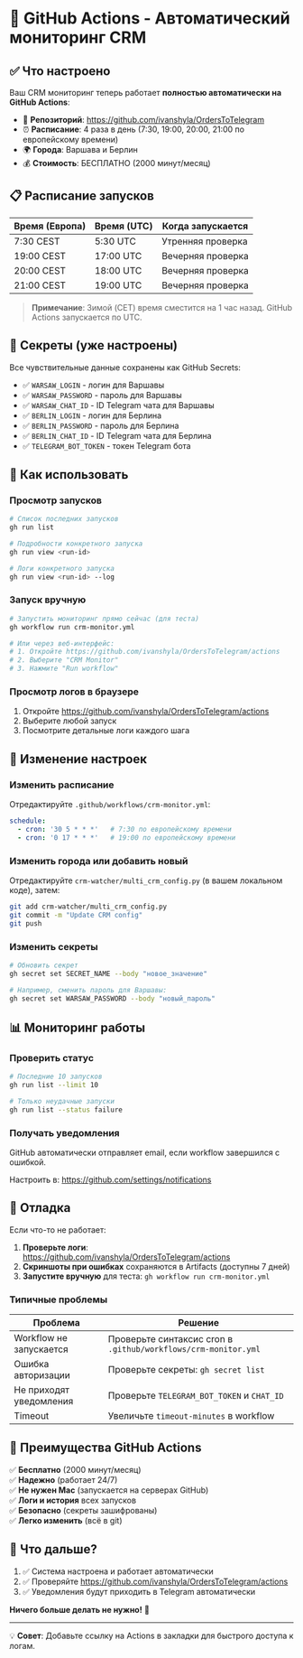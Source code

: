 # 🚀 GitHub Actions - Автоматический мониторинг CRM

## ✅ Что настроено

Ваш CRM мониторинг теперь работает **полностью автоматически на GitHub Actions**:

- 📍 **Репозиторий**: https://github.com/ivanshyla/OrdersToTelegram
- ⏰ **Расписание**: 4 раза в день (7:30, 19:00, 20:00, 21:00 по европейскому времени)
- 🌍 **Города**: Варшава и Берлин
- 💰 **Стоимость**: БЕСПЛАТНО (2000 минут/месяц)

## 📋 Расписание запусков

| Время (Европа) | Время (UTC) | Когда запускается |
|----------------|-------------|-------------------|
| 7:30 CEST      | 5:30 UTC    | Утренняя проверка |
| 19:00 CEST     | 17:00 UTC   | Вечерняя проверка |
| 20:00 CEST     | 18:00 UTC   | Вечерняя проверка |
| 21:00 CEST     | 19:00 UTC   | Вечерняя проверка |

> **Примечание**: Зимой (CET) время сместится на 1 час назад. GitHub Actions запускается по UTC.

## 🔐 Секреты (уже настроены)

Все чувствительные данные сохранены как GitHub Secrets:

- ✅ `WARSAW_LOGIN` - логин для Варшавы
- ✅ `WARSAW_PASSWORD` - пароль для Варшавы
- ✅ `WARSAW_CHAT_ID` - ID Telegram чата для Варшавы
- ✅ `BERLIN_LOGIN` - логин для Берлина
- ✅ `BERLIN_PASSWORD` - пароль для Берлина
- ✅ `BERLIN_CHAT_ID` - ID Telegram чата для Берлина
- ✅ `TELEGRAM_BOT_TOKEN` - токен Telegram бота

## 🎯 Как использовать

### Просмотр запусков

```bash
# Список последних запусков
gh run list

# Подробности конкретного запуска
gh run view <run-id>

# Логи конкретного запуска
gh run view <run-id> --log
```

### Запуск вручную

```bash
# Запустить мониторинг прямо сейчас (для теста)
gh workflow run crm-monitor.yml

# Или через веб-интерфейс:
# 1. Откройте https://github.com/ivanshyla/OrdersToTelegram/actions
# 2. Выберите "CRM Monitor"
# 3. Нажмите "Run workflow"
```

### Просмотр логов в браузере

1. Откройте https://github.com/ivanshyla/OrdersToTelegram/actions
2. Выберите любой запуск
3. Посмотрите детальные логи каждого шага

## 🔧 Изменение настроек

### Изменить расписание

Отредактируйте `.github/workflows/crm-monitor.yml`:

```yaml
schedule:
  - cron: '30 5 * * *'   # 7:30 по европейскому времени
  - cron: '0 17 * * *'   # 19:00 по европейскому времени
```

### Изменить города или добавить новый

Отредактируйте `crm-watcher/multi_crm_config.py` (в вашем локальном коде), затем:

```bash
git add crm-watcher/multi_crm_config.py
git commit -m "Update CRM config"
git push
```

### Изменить секреты

```bash
# Обновить секрет
gh secret set SECRET_NAME --body "новое_значение"

# Например, сменить пароль для Варшавы:
gh secret set WARSAW_PASSWORD --body "новый_пароль"
```

## 📊 Мониторинг работы

### Проверить статус

```bash
# Последние 10 запусков
gh run list --limit 10

# Только неудачные запуски
gh run list --status failure
```

### Получать уведомления

GitHub автоматически отправляет email, если workflow завершился с ошибкой.

Настроить в: https://github.com/settings/notifications

## 🐛 Отладка

Если что-то не работает:

1. **Проверьте логи**: https://github.com/ivanshyla/OrdersToTelegram/actions
2. **Скриншоты при ошибках** сохраняются в Artifacts (доступны 7 дней)
3. **Запустите вручную** для теста: `gh workflow run crm-monitor.yml`

### Типичные проблемы

| Проблема | Решение |
|----------|---------|
| Workflow не запускается | Проверьте синтаксис cron в `.github/workflows/crm-monitor.yml` |
| Ошибка авторизации | Проверьте секреты: `gh secret list` |
| Не приходят уведомления | Проверьте `TELEGRAM_BOT_TOKEN` и `CHAT_ID` |
| Timeout | Увеличьте `timeout-minutes` в workflow |

## 🎉 Преимущества GitHub Actions

✅ **Бесплатно** (2000 минут/месяц)  
✅ **Надежно** (работает 24/7)  
✅ **Не нужен Mac** (запускается на серверах GitHub)  
✅ **Логи и история** всех запусков  
✅ **Безопасно** (секреты зашифрованы)  
✅ **Легко изменить** (всё в git)

## 📝 Что дальше?

1. ✅ Система настроена и работает автоматически
2. ✅ Проверяйте https://github.com/ivanshyla/OrdersToTelegram/actions
3. ✅ Уведомления будут приходить в Telegram автоматически

**Ничего больше делать не нужно!** 🎊

---

💡 **Совет**: Добавьте ссылку на Actions в закладки для быстрого доступа к логам.


